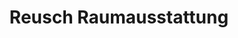 ---
title: "Reusch Raumausstattung"
url: /tuebingen/reusch-raumausstattung/
shop: Raumausstattung
---